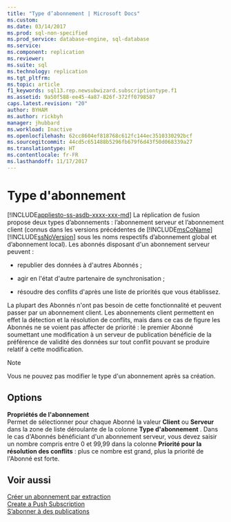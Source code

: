 ```yaml
---
title: "Type d’abonnement | Microsoft Docs"
ms.custom: 
ms.date: 03/14/2017
ms.prod: sql-non-specified
ms.prod_service: database-engine, sql-database
ms.service: 
ms.component: replication
ms.reviewer: 
ms.suite: sql
ms.technology: replication
ms.tgt_pltfrm: 
ms.topic: article
f1_keywords: sql13.rep.newsubwizard.subscriptiontype.f1
ms.assetid: 9a50f588-ee45-4a87-826f-372ff0798587
caps.latest.revision: "20"
author: BYHAM
ms.author: rickbyh
manager: jhubbard
ms.workload: Inactive
ms.openlocfilehash: 62cc8604ef818768c612fc144ec3510330292bcf
ms.sourcegitcommit: 44cd5c651488b5296fb679f6d43f50d068339a27
ms.translationtype: HT
ms.contentlocale: fr-FR
ms.lasthandoff: 11/17/2017
---
```

# <a name="subscription-type"></a>Type d'abonnement
[!INCLUDE[appliesto-ss-asdb-xxxx-xxx-md](../../includes/appliesto-ss-asdb-xxxx-xxx-md.md)] La réplication de fusion propose deux types d’abonnements : l’abonnement serveur et l’abonnement client (connus dans les versions précédentes de [!INCLUDE[msCoName](../../includes/msconame-md.md)] [!INCLUDE[ssNoVersion](../../includes/ssnoversion-md.md)] sous les noms respectifs d’abonnement global et d’abonnement local). Les abonnés disposant d'un abonnement serveur peuvent :  
  
-   republier des données à d'autres Abonnés ;  
  
-   agir en l'état d'autre partenaire de synchronisation ;  
  
-   résoudre des conflits d'après une liste de priorités que vous établissez.  
  
 La plupart des Abonnés n'ont pas besoin de cette fonctionnalité et peuvent passer par un abonnement client. Les abonnements client permettent en effet la détection et la résolution de conflits, mais dans ce cas de figure les Abonnés ne se voient pas affecter de priorité : le premier Abonné soumettant une modification à un serveur de publication bénéficie de la préférence de validité des données sur tout conflit pouvant se produire relatif à cette modification.  
  
> [!NOTE]  
>  Vous ne pouvez pas modifier le type d'un abonnement après sa création.  
  
## <a name="options"></a>Options  
 **Propriétés de l'abonnement**  
 Permet de sélectionner pour chaque Abonné la valeur **Client** ou **Serveur** dans la zone de liste déroulante de la colonne **Type d'abonnement** . Dans le cas d'Abonnés bénéficiant d'un abonnement serveur, vous devez saisir un nombre compris entre 0 et 99,99 dans la colonne **Priorité pour la résolution des conflits** : plus ce nombre est grand, plus la priorité de l'Abonné est forte.  
  
## <a name="see-also"></a>Voir aussi  
 [Créer un abonnement par extraction](../../relational-databases/replication/create-a-pull-subscription.md)   
 [Create a Push Subscription](../../relational-databases/replication/create-a-push-subscription.md)   
 [S’abonner à des publications](../../relational-databases/replication/subscribe-to-publications.md)  
  
  
